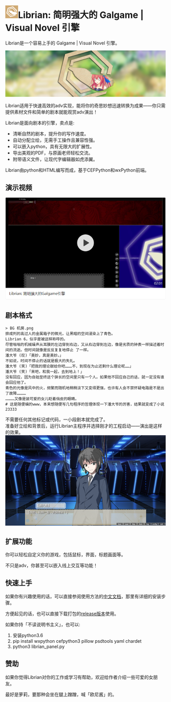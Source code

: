 # ![](資源/Librian小.png)Librian: 简明强大的 Galgame | Visual Novel 引擎

Librian是一个容易上手的 Galgame | Visual Novel 引擎。   

![Librian2.jpg](./資源/Librian2.jpg)

Librian适用于快速高效的adv实现，能将你的奇思妙想迅速转换为成果——你只需提供素材文件和简单的剧本就能观赏adv演出！

Librian是面向剧本的引擎，卖点是:

- 清晰自然的剧本，提升你的写作速度。
- 自动分配立绘，无需手工操作且兼容性强。
- 可以嵌入python，具有无限大的扩展性。
- 导出美观的PDF，与原画老师轻松交流。
- 附带语义文件，让现代字编辑器如虎添翼。

Librian由python和HTML编写而成，基于CEFPython和wxPython前端。

## 演示视频

[![視頻佔位](./資源/視頻佔位.png)](https://www.zhihu.com/video/1075418256290131968)

## 剧本格式

    > BG 机房.png
    排成列的高过人的金属箱子的微光，让黑暗的空间浸染上了青色。
    Librian 6，似乎是被这样称呼的。
    尽管嗡嗡的机械噪声从耳膜的左边穿到右边，又从右边穿到左边，像是劣质的钟表一样描述着时间的流逝。但时间就像是反反复复地停止 了一样。
    潘大爷 (叹)「美妙，真是美妙。」
    不如说，时间不停止的话就是极大的失礼。
    潘大爷 (笑)「把我的理论献给你吧………不，到现在为止还剩什么理论呢……」
    潘大爷 (笑)「来吧，和我一起，去到地上！」
    没有回应，因为自始至终这个狭长的空间里只有一个人。如果他不回应自己的话，就一定没有谁会回应他了。
    青色的光像是风中的火，频繁而随机地稍稍淡下又变得更强，也许有人会不禁怀疑电路是不是出了故障…………
    …………又像是装可爱的女儿眨着俏皮的眼睛。
    # 这是随便编的www，本来想随便写几句程序的哲理体现一下潘大爷的厉害，结果就变成了小说23333
不需要任何其他标记或代码，一小段剧本就完成了。   
准备好立绘和背景后，运行Librian主程序并选择刚才的工程启动——演出是这样的效果。   
![圖1](文檔/樣例_潘大爺.jpg)

## 扩展功能

你可以轻松自定义你的游戏，包括鼠标，界面，标题画面等。

不只是adv，你甚至可以嵌入线上交互等功能！

## 快速上手

如果你有兴趣使用的话，可以直接参阅使用方法的[中文文档](https://rimochan.github.io/Librian_doc)，那里有详细的安装步骤。

方便起见的话，也可以直接下载打包的[release版本](https://github.com/RimoChan/Librian/releases)使用。

如果你持「不读说明书主义」，也可以:

1. 安装python3.6
2. pip install wxpython cefpython3 pillow psdtools yaml chardet
3. python3 librian_panel.py

## 赞助

如果你觉得Librian对你的工作或学习有帮助，欢迎给作者介绍一些可爱的女朋友。

最好是萝莉，要那种会坐在腿上蹭蹭，喊「欧尼酱」的。
